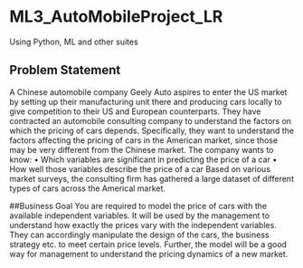 # ML3_AutoMobileProject_LR
Using Python, ML and other suites
## Problem Statement
A Chinese automobile company Geely Auto aspires to enter the US market by setting up their manufacturing unit there and producing cars locally to give competition to their US and European counterparts.  They have contracted an automobile consulting company to understand the factors on which the pricing of cars depends. Specifically, they want to understand the factors affecting the pricing of cars in the American market, since those may be very different from the Chinese market. The company wants to know:
•	Which variables are significant in predicting the price of a car
•	How well those variables describe the price of a car
Based on various market surveys, the consulting firm has gathered a large dataset of different types of cars across the Americal market. 

##Business Goal 
You are required to model the price of cars with the available independent variables. It will be used by the management to understand how exactly the prices vary with the independent variables. They can accordingly manipulate the design of the cars, the business strategy etc. to meet certain price levels. Further, the model will be a good way for management to understand the pricing dynamics of a new market. 
